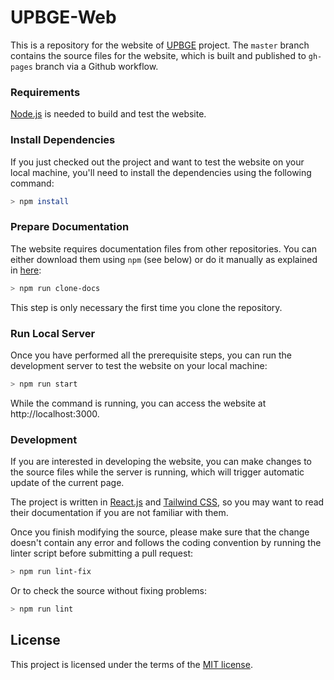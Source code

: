 # UPBGE-Web

This is a repository for the website of [UPBGE](https://upbge.org) project. 
The `master` branch contains the source files for the website, which is built and 
published to `gh-pages` branch via a Github workflow.

### Requirements

[Node.js](https://nodejs.org) is needed to build and test the website.

### Install Dependencies

If you just checked out the project and want to test the website on your local 
machine, you'll need to install the dependencies using the following command:   

```bash
> npm install
```

### Prepare Documentation

The website requires documentation files from other repositories. You can either 
download them using `npm` (see below) or do it manually as explained in 
[here](./docs/README.md): 

```bash
> npm run clone-docs
```

This step is only necessary the first time you clone the repository.

### Run Local Server

Once you have performed all the prerequisite steps, you can run the development 
server to test the website on your local machine:

```bash
> npm run start
```

While the command is running, you can access the website at http://localhost:3000.

### Development

If you are interested in developing the website, you can make changes to the source 
files while the server is running, which will trigger automatic update of the current 
page.

The project is written in [React.js](https://reactjs.org) and 
[Tailwind CSS](https://tailwindcss.com), so you may want to read their documentation 
if you are not familiar with them.   

Once you finish modifying the source, please make sure that the change doesn't contain 
any error and follows the coding convention by running the linter script before 
submitting a pull request:

```bash
> npm run lint-fix
```

Or to check the source without fixing problems: 

```bash
> npm run lint
```

## License

This project is licensed under the terms of the [MIT license](./LICENSE).

